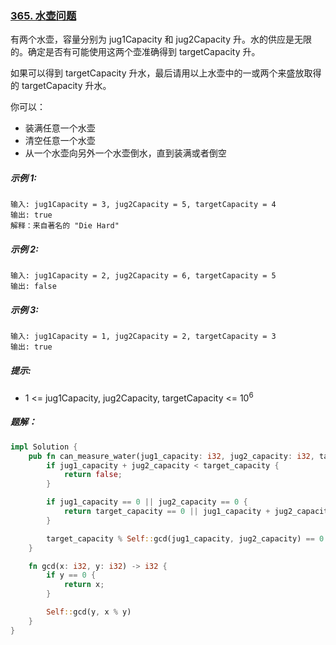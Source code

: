 ### [365. 水壶问题](https://leetcode.cn/problems/water-and-jug-problem/)
有两个水壶，容量分别为 jug1Capacity 和 jug2Capacity 升。水的供应是无限的。确定是否有可能使用这两个壶准确得到 targetCapacity 升。

如果可以得到 targetCapacity 升水，最后请用以上水壶中的一或两个来盛放取得的 targetCapacity 升水。

你可以：

- 装满任意一个水壶
- 清空任意一个水壶
- 从一个水壶向另外一个水壶倒水，直到装满或者倒空


##### 示例 1:
```
输入: jug1Capacity = 3, jug2Capacity = 5, targetCapacity = 4
输出: true
解释：来自著名的 "Die Hard"
```

##### 示例 2:
```
输入: jug1Capacity = 2, jug2Capacity = 6, targetCapacity = 5
输出: false
```

##### 示例 3:
```
输入: jug1Capacity = 1, jug2Capacity = 2, targetCapacity = 3
输出: true
```

##### 提示:
- 1 <= jug1Capacity, jug2Capacity, targetCapacity <= 10<sup>6</sup>

##### 题解：
```rust
impl Solution {
    pub fn can_measure_water(jug1_capacity: i32, jug2_capacity: i32, target_capacity: i32) -> bool {
        if jug1_capacity + jug2_capacity < target_capacity {
            return false;
        }

        if jug1_capacity == 0 || jug2_capacity == 0 {
            return target_capacity == 0 || jug1_capacity + jug2_capacity == target_capacity;
        }

        target_capacity % Self::gcd(jug1_capacity, jug2_capacity) == 0
    }

    fn gcd(x: i32, y: i32) -> i32 {
        if y == 0 {
            return x;
        }

        Self::gcd(y, x % y)
    }
}
```

